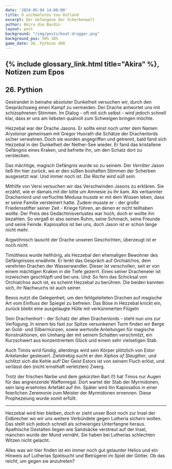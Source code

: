 ```yaml
---
date: '2024-05-04 14:00:00'
title: O aichmálotos tou Outland
excerpt: Der Gefangene der Scherbenwelt
author: Akira die Bardin
layout: post
background: "/img/posts/boat-dragger.png"
background_pos: 50% 38%
game_date: 26. Pythion 499
---
```


## {% include glossary_link.html title="Akira" %}, Notizen zum Epos

## 26. Pythion

Gestrandet in beinahe absoluter Dunkelheit versuchen wir, durch den Gesprächsweg einen Kampf zu vermeiden. Der Drache antwortet uns mit schizophrenen Stimmen. Im Dialog - oft mit sich selbst - wird jedoch schnell klar, dass er uns am liebsten qualvoll zum Schweigen bringen möchte.

Hezzebal war der Drache Jasons. Er sollte einst noch unter dem Namen _Arystonar_ gemeinsam mit Gregor Huorath die Schätze der Drachenlords sicher verwahren. Doch sie wurden angegriffen und getrennt, bald fand sich Hezzebal in der Dunkelheit der Nether-See wieder. Er fand das kristallene Gefängnis eines Kraken, und befreite ihn, um den Schatz dort zu verstecken.

Das mächtige, magisch Gefängnis wurde so zu seinem. Der _Verräter_ Jason ließ ihn hier zurück, wo er den süßen boshaften Stimmen der Scherben ausgesetzt war. Und immer noch ist. _Die Rache wird süß sein._

Mithilfe von Versi versuchen wir das Verschwinden Jasons zu erklären. Sie erzählt, wie er damals mit der bitte um Amnesie zu ihr kam. Als verbannter Drachenlord und verfluchte Medusa musste er mit dem Wissen leben, dass er seine Familie versteinert hatte. Zudem musste er - der große Friedensstifter seiner Zeit - Kriege führen, an denen er nicht teilhaben wollte. Der Preis des Gedächtnisverlustes war hoch, doch er wollte ihn bezahlen. So vergaß er also seinen Ruhm, seine Schmach, seine Freunde und seine Feinde. Kapiosallos ist bei uns, doch Jason ist er schon lange nicht mehr.

Argwöhnisch lauscht der Drache unseren Geschichten, überzeugt ist er noch nicht.

Timótheos wurde hellhörig, als Hezzebal den ehemaligen Bewohner des Gefängnisses erwähnte. Er lenkt das Gespräch auf Orchialchos, dem verehrten Drachen der Wasserwandler. Dieser ist verschollen, seit er von einem mächtigen Kraken in die Tiefe gezerrt. Eines seiner Dracheneier ist inzwischen geschlüpft und bei uns. Und: So fern das Schicksal von Orchialchos auch ist, es scheint Hezzebal zu berühren. Die beiden kannten sich, ihr Nachwuchs ist auch seiner.

Bexos nutzt die Gelegenheit, um den fehlgeleiteten Drachen auf magische Art vom Einfluss der Spiegel zu befreien. Das Böse in Hezzebal knickt ein, zurück bleibt eine ausgelaugte Hülle mit verkümmerten Flügeln

Sein Drachenhort - der Schatz der alten Drachenlords - steht nun uns zur Verfügung. In einem bis fast zur Spitze versunkenen Turm finden wir Berge an Gold- und Silbermünzen, sowie wertvolle Anleitungen für magische Konstruktionen, ein Umhang der mit seinem Schatten verschmilzt, ein Kurzschwert aus konzentriertem Glück und einem sehr vielsetigen Stab.

Auch Timós wird fündig, allerdings wird sein Körper plötzlich von Estor Arkelander gesteuert. Zielstrebig sucht er den _Xiphos of Slaugther_, und schlitzt sich die Kehle auf! Der Geist Estors ist von seinem Fluch erlöst, und verlässt den (nicht ernsthaft verletzten) Zwerg.

Trotz der frischen Narbe und dem gekürzten Bart (!) hat Timos nur Augen für das angrenzende Waffenregal. Dort wartet der Stab der Myrmidonen, sein lang ersehntes Artefakt auf ihn. Später wird ihn Kapiosallos in einer feierlichen Zeremonie zum Meister der Myrmidonen ernennen. Diese Prophezeiung wurde somit erfüllt.

---

Hezzebal wird hier bleiben, doch er zieht unser Boot noch zur Insel der Eidbrecher wo wir uns weitere Verbündete gegen Lutheria sichern wollen. Das stellt sich jedoch schnell als schwieriges Unterfangne heraus. Apathische Gestalten liegen wie Sandsäcke verstreut auf der Insel, manchen wurde der Mund vernäht. Sie haben bei Lutherias schlechten Witzen nicht gelacht.

Alles was wir hier finden ist ein immer noch gut gelaunter Helios und ein Hinweis auf Lutherias Spielsucht und Betrügerei im Spiel der Götter. Ob das reicht, um gegen sie anzutreten?

<!--
## 27. Pythion

Wir suchen nachts die Totenfälle, um darüber Keledene zu Volkan schicken zu können.
Unter dem Wasserfall ist ein riesiges, bewachsenes bronzenes Schiff. Ein Titan - Thalieus - mit zugenähtem Mund steht davor, regungslos. Lustvolle Schreie erreichen uns aus dem Boot. Hypnos, Throne of Dreams.
-->
